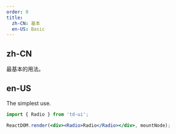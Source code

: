 ```yaml
---
order: 0
title:
  zh-CN: 基本
  en-US: Basic
---
```


## zh-CN

最基本的用法。

## en-US

The simplest use.

```jsx
import { Radio } from 'td-ui';

ReactDOM.render(<div><Radio>Radio</Radio></div>, mountNode);
```
